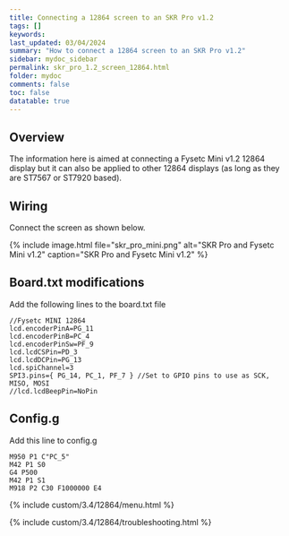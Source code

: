 ```yaml
---
title: Connecting a 12864 screen to an SKR Pro v1.2
tags: []
keywords: 
last_updated: 03/04/2024
summary: "How to connect a 12864 screen to an SKR Pro v1.2"
sidebar: mydoc_sidebar
permalink: skr_pro_1.2_screen_12864.html
folder: mydoc
comments: false
toc: false
datatable: true
---
```


## Overview

The information here is aimed at connecting a Fysetc Mini v1.2 12864 display but it can also be applied to other 12864 displays (as long as they are ST7567 or ST7920 based).  

## Wiring

Connect the screen as shown below.  

{% include image.html file="skr_pro_mini.png" alt="SKR Pro and Fysetc Mini v1.2" caption="SKR Pro and Fysetc Mini v1.2" %}

## Board.txt modifications

Add the following lines to the board.txt file

```text
//Fysetc MINI 12864
lcd.encoderPinA=PG_11
lcd.encoderPinB=PC_4
lcd.encoderPinSw=PF_9
lcd.lcdCSPin=PD_3
lcd.lcdDCPin=PG_13
lcd.spiChannel=3
SPI3.pins={ PG_14, PC_1, PF_7 } //Set to GPIO pins to use as SCK, MISO, MOSI
//lcd.lcdBeepPin=NoPin
```

## Config.g

Add this line to config.g

```text
M950 P1 C"PC_5"
M42 P1 S0
G4 P500
M42 P1 S1
M918 P2 C30 F1000000 E4
```

{% include custom/3.4/12864/menu.html %}

{% include custom/3.4/12864/troubleshooting.html %}
